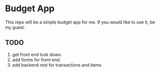 # Budget App

This repo will be a simple budget app for me. If you would like to use it, be my guest. 

## TODO
1. get front end look down.
2. add forms for front end.
3. add backend rest for transactions and items
